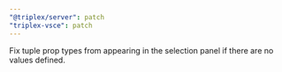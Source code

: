 ```yaml
---
"@triplex/server": patch
"triplex-vsce": patch
---
```


Fix tuple prop types from appearing in the selection panel if there are no values defined.
